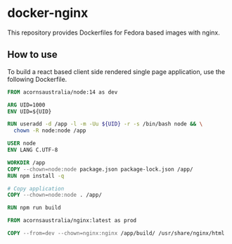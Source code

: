 # docker-nginx

This repository provides Dockerfiles for Fedora based images with nginx.

## How to use

To build a react based client side rendered single page application, use the following Dockerfile.

```Dockerfile
FROM acornsaustralia/node:14 as dev

ARG UID=1000
ENV UID=${UID}

RUN useradd -d /app -l -m -Uu ${UID} -r -s /bin/bash node && \
  chown -R node:node /app

USER node
ENV LANG C.UTF-8

WORKDIR /app
COPY --chown=node:node package.json package-lock.json /app/
RUN npm install -q

# Copy application
COPY --chown=node:node . /app/

RUN npm run build

FROM acornsaustralia/nginx:latest as prod

COPY --from=dev --chown=nginx:nginx /app/build/ /usr/share/nginx/html
```
